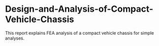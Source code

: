 # Design-and-Analysis-of-Compact-Vehicle-Chassis

This report explains FEA analysis of a compact vehicle chassis for simple analyses.
